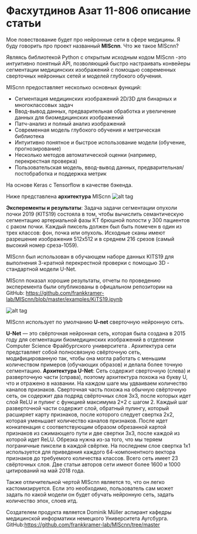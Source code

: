 # Фасхутдинов Азат 11-806 описание статьи

Мое повествование будет про нейронные сети в сфере медицины. Я буду говорить про проект названный **MIScnn**. Что же такое MIScnn? 

Являясь библиотекой Python с открытым исходным кодом MIScnn -это интуитивно понятный API, позволяющий быстро настраивать конвейеры сегментации медицинских изображений с помощью современных сверточных нейронных сетей и моделей глубокого обучения.

MIScnn предоставляет несколько основных функций:
* Сегментация медицинских изображений 2D/3D для бинарных и многоклассовых задач
* Ввод-вывод данных, предварительная обработка и увеличение данных для биомедицинских изображений
* Патч-анализ и полный анализ изображений
* Современная модель глубокого обучения и метрическая библиотека
* Интуитивно понятное и быстрое использование модели (обучение, прогнозирование)
* Несколько методов автоматической оценки (например, перекрестная проверка)
* Пользовательская модель, ввод-вывод данных, предварительная/постобработка и поддержка метрик

На основе Keras с Tensorflow в качестве бэкенда.

Ниже представлена **архитектура** MIScnn
![alt tag](https://github.com/frankkramer-lab/MIScnn/raw/b49f07e87528737579fb566cf09073ae81be6747/docs/MIScnn.pipeline.png)

**Эксперементы и результаты**:
Задача задачи сегментации опухоли почки 2019 (KITS19) состояла в том, чтобы вычислить семантическую сегментацию артериальной фазы КТ брюшной полости у 300 пациентов с раком почки. Каждый пиксель должен был быть помечен в один из трех классов: фон, почка или опухоль. Исходные сканы имеют разрешение изображения 512x512 и в среднем 216 срезов (самый высокий номер среза-1059).

MIScnn был использован в обучающем наборе данных KITS19 для выполнения 3-кратной перекрестной проверки с помощью 3D - стандартной модели U-Net.

MIScnn показал хорошие результаты, отчеты по проведению эксперемента были опубликованы в офицальном репозитории на GitHub: 
https://github.com/frankkramer-lab/MIScnn/blob/master/examples/KiTS19.ipynb

![alt tag](https://github.com/frankkramer-lab/MIScnn/raw/b49f07e87528737579fb566cf09073ae81be6747/docs/visualization.case_case_00044.gif)

MIScnn использует по умолчанию **U-net** сверточную нейронную сеть.

**U-Net** — это свёрточная нейронная сеть, которая была создана в 2015 году для сегментации биомедицинских изображений в отделении Computer Science Фрайбургского университета . Архитектура сети представляет собой полносвязную свёрточную сеть, модифицированную так, чтобы она могла работать с меньшим количеством примеров (обучающих образов) и делала более точную сегментацию.
**Архитектура U-Net**:
Сеть содержит сверточную (слева) и разверточную части (справа), поэтому архитектура похожа на букву U, что и отражено в названии. На каждом шаге мы удваиваем количество каналов признаков.
Сверточная часть похожа на обычную свёрточную сеть, он содержит два подряд свёрточных слоя 3x3, после которых идет слой ReLU и пулинг с функцией максимума 2×2 с шагом 2.
Каждый шаг разверточной части содержит слой, обратный пулингу, который расширяет карту признаков, после которого следует свертка 2x2, которая уменьшает количество каналов признаков. После идет конкатенация с соответствующим образом обрезанной картой признаков из сжимающего пути и две свертки 3x3, после каждой из которой идет ReLU. Обрезка нужна из-за того, что мы теряем пограничные пиксели в каждой свёртке. На последнем слое свертка 1x1 используется для приведения каждого 64-компонентного вектора признаков до требуемого количества классов.
Всего сеть имеет 23 свёрточных слоя.
Две статьи авторов сети имеют более 1600 и 1000 цитирований на май 2018 года.

Также отличительной чертой MIScnn является то, что он легко кастомизируется. Если это необходимо, пользователь сам может задать по какой модели он будет обучать нейронную сеть, задать количество эпох, слоев итд.

Создателем продукта является Dominik Müller аспирант кафедры медицинской информатики немецкого Университета Аугсбурга.
GitHub:https://github.com/frankkramer-lab/MIScnn/tree/master

